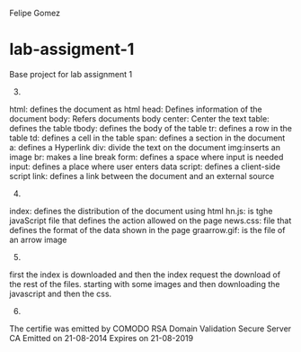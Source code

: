 Felipe Gomez

# lab-assigment-1
Base project for lab assignment 1

3. 
html: defines the document as html
head: Defines information of the document
body: Refers documents body
center: Center the text
table: defines the table
tbody: defines the body of the table
tr: defines a row in the table
td: defines a cell in the table
span: defines a section in the document
a: defines a Hyperlink
div: divide the text on the document
img:inserts an image
br: makes a line break
form: defines a space where input is needed
input: defines a place where user enters data
script: defines a client-side script
link: defines a link between the document and an external source

4.
index: defines the distribution of the document using html
hn.js: is tghe javaScript file that defines the action allowed on the page
news.css: file that defines the format of the data shown in the page
graarrow.gif: is the file of an arrow image

5.
first the index is downloaded and then the index request the download of the rest of the files. starting with some images
and then downloading the javascript and then the css.

6.
The certifie was emitted by COMODO RSA Domain Validation Secure Server CA
Emitted on 21-08-2014
Expires on 21-08-2019


